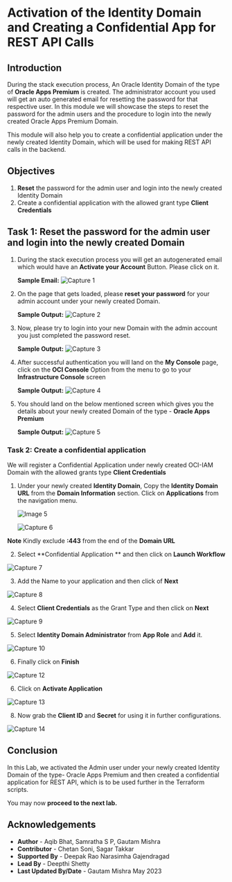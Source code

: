 # Activation of the Identity Domain and Creating a Confidential App for REST API Calls

## Introduction

During the stack execution process, An Oracle Identity Domain of the type of **Oracle Apps Premium** is created. The administrator account you used will get an auto generated email for resetting the password for that respective user. In this module we will showcase the steps to reset the password for the admin users and the procedure to login into the newly created Oracle Apps Premium Domain. 

This module will also help you to create a confidential application under the newly created Identity Domain, which will be used for making REST API calls in the backend.

## Objectives

1.	**Reset** the password for the admin user and login into the newly created Identity Domain
2. 	Create a confidential application with the allowed grant type **Client Credentials**

## Task 1: Reset the password for the admin user and login into the newly created Domain

1. During the stack execution process you will get an autogenerated email which would have an **Activate your Account** Button. Please click on it.
 
	**Sample Email:**  ![Capture 1](./images/Capture1.jpg "Capture 1")
 
2. On the page that gets loaded, please **reset your password** for your admin account under your newly created Domain.

	**Sample Output:**  ![Capture 2](./images/Capture2.jpg "Capture 2")
	
3. Now, please try to login into your new Domain with the admin account you just completed the password reset.

	**Sample Output:**  ![Capture 3](./images/Capture3.jpg "Capture 3")
	
4. After successful authentication you will land on the **My Console** page, click on the **OCI Console** Option from the menu to go to your **Infrastructure Console** screen

	**Sample Output:**  ![Capture 4](./images/Capture4.jpg "Capture 4")
	
5. You should land on the below mentioned screen which gives you the details about your newly created Domain of the type - **Oracle Apps Premium**

	**Sample Output:**  ![Capture 5](./images/Capture5.jpg "Capture 5")

### Task 2: Create a confidential application 

We will register a Confidential Application under newly created OCI-IAM Domain with the allowed grants type **Client Credentials**

1. Under your newly created **Identity Domain**, Copy the **Identity Domain URL** from the **Domain Information** section. Click on **Applications** from the navigation menu.

	![Image 5](./images/image5.jpg "Image 5")

	![Capture 6](./images/Capture6.jpg "Capture 6")
	
**Note** Kindly exclude **:443** from the end of the **Domain URL**
 
2. Select **Confidential Application ** and then click on **Launch Workflow**
 
![Capture 7](./images/Capture7.jpg "Capture 7")

3. Add the Name to your application and then click of **Next**

![Capture 8](./images/Capture8.jpg "Capture 8")
 
4. Select **Client Credentials** as the Grant Type and then click on **Next**

![Capture 9](./images/Capture9.jpg "Capture 9")

5. Select **Identity Domain Administrator** from **App Role** and **Add** it.

![Capture 10](./images/Capture10.jpg "Capture 10")

6. Finally click on **Finish** 

![Capture 12](./images/Capture12.jpg "Capture 12")

6. Click on **Activate Application**

![Capture 13](./images/Capture13.jpg "Capture 13")

8. Now grab the **Client ID** and **Secret** for using it in further configurations.

![Capture 14](./images/Capture14.jpg "Capture 14")


## Conclusion

In this Lab, we activated the Admin user under your newly created Identity Domain of the type- Oracle Apps Premium and then created a confidential application for REST API, which is to be used further in the Terraform scripts. 

 You may now **proceed to the next lab.**

## Acknowledgements
* **Author** - Aqib Bhat, Samratha S P, Gautam Mishra
* **Contributor** - Chetan Soni, Sagar Takkar
* **Supported By** - Deepak Rao Narasimha Gajendragad
* **Lead By** - Deepthi Shetty 
* **Last Updated By/Date** - Gautam Mishra May 2023